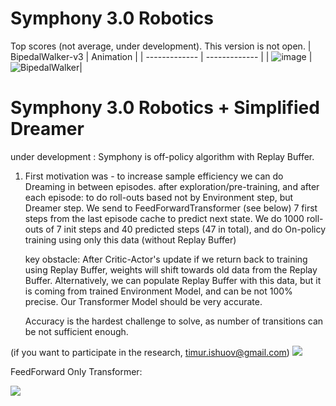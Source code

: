 # Symphony 3.0 Robotics

Top scores (not average, under development). This version is not open.
| BipedalWalker-v3  | Animation |
| ------------- | ------------- |
| ![image](https://github.com/timurgepard/Simphony/assets/13238473/8abc0713-d6f2-4a8d-930e-f7158aa631aa)  | ![BipedalWalker](https://github.com/timurgepard/Simphony/assets/13238473/725371e6-9f41-43dc-8ae6-188ad01642ac)|

# Symphony 3.0 Robotics + Simplified Dreamer

under development :
Symphony is off-policy algorithm with Replay Buffer.

1) First motivation was - to increase sample efficiency we can do Dreaming in between episodes. after exploration/pre-training, and after each episode:
   to do roll-outs based not by Environment step, but Dreamer step. We send to FeedForwardTransformer (see below) 7 first steps from the last episode cache to predict next state.
   We do 1000 roll-outs of 7 init steps and 40 predicted steps (47 in total), and do On-policy training using only this data (without Replay Buffer)

   key obstacle: After Critic-Actor's update if we return back to training using Replay Buffer, weights will shift towards old data from the Replay Buffer.
   Alternatively, we can populate Replay Buffer with this data, but it is coming from trained Environment Model, and can be not 100% precise. Our Transformer Model should be very accurate.

   Accuracy is the hardest challenge to solve, as number of transitions can be not sufficient enough. 

(if you want to participate in the research, timur.ishuov@gmail.com)
[<img src="https://github.com/timurgepard/Simphony/assets/13238473/7fcb2907-0741-4aa9-9b7c-5da7b25bc330">](https://www.youtube.com/watch?v=_lIypdb3eHs)





FeedForward Only Transformer:


[<img src="https://github.com/timurgepard/Simphony/assets/13238473/849ec01d-13b4-4fb6-9efd-b6bcb97bb553">](https://www.youtube.com/watch?v=7VNAL4YQEqs)


